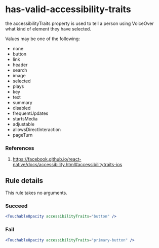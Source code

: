 # has-valid-accessibility-traits

the accessibilityTraits property is used to tell a person using VoiceOver what kind of element they have selected.

Values may be one of the following:

- none
- button
- link
- header
- search
- image
- selected
- plays
- key
- text
- summary
- disabled
- frequentUpdates
- startsMedia
- adjustable
- allowsDirectInteraction
- pageTurn

### References

1.  https://facebook.github.io/react-native/docs/accessibility.html#accessibilitytraits-ios

## Rule details

This rule takes no arguments.

### Succeed

```jsx
<TouchableOpacity accessibilityTraits="button" />
```

### Fail

```jsx
<TouchableOpacity accessibilityTraits="primary-button" />
```
